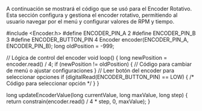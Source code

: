 A continuación se mostrará el código que se usó para el Encoder Rotativo.
Esta sección configura y gestiona el encoder rotativo, permitiendo al usuario navegar por el menú y configurar valores de RPM y tiempo.

#include <Encoder.h>
#define ENCODER_PIN_A 2
#define ENCODER_PIN_B 3
#define ENCODER_BUTTON_PIN 4
Encoder encoder(ENCODER_PIN_A, ENCODER_PIN_B);
long oldPosition = -999;

// Lógica de control del encoder
void loop() {
    long newPosition = encoder.read() / 4;
    if (newPosition != oldPosition) {
        // Código para cambiar de menú o ajustar configuraciones
    }
    // Leer botón del encoder para seleccionar opciones
    if (digitalRead(ENCODER_BUTTON_PIN) == LOW) { /* Código para seleccionar opción */ }
}

long updateEncoderValue(long currentValue, long maxValue, long step) {
    return constrain(encoder.read() / 4 * step, 0, maxValue);
}

